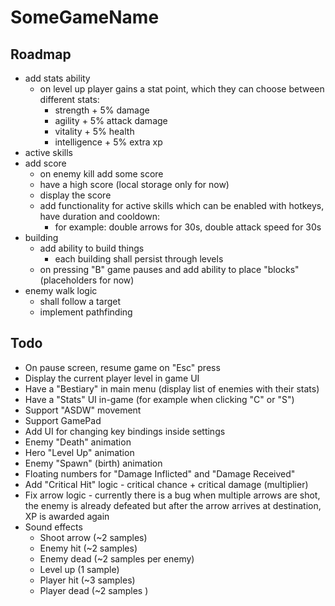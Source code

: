 # SomeGameName

## Roadmap
- add stats ability
  - on level up player gains a stat point, which they can choose between different stats:
    -  strength + 5% damage
    -  agility + 5% attack damage
    -  vitality + 5% health
    -  intelligence + 5% extra xp
- active skills
- add score
  - on enemy kill add some score
  - have a high score (local storage only for now)
  - display the score
  - add functionality for active skills which can be enabled with hotkeys, have duration and cooldown:
    - for example: double arrows for 30s, double attack speed for 30s
- building
  - add ability to build things
    - each building shall persist through levels
  - on pressing "B" game pauses and add ability to place "blocks" (placeholders for now)
- enemy walk logic
  - shall follow a target
  - implement pathfinding


## Todo

- On pause screen, resume game on "Esc" press
- Display the current player level in game UI
- Have a "Bestiary" in main menu (display list of enemies with their stats)
- Have a "Stats" UI in-game (for example when clicking "C" or "S")
- Support "ASDW" movement
- Support GamePad
- Add UI for changing key bindings inside settings
- Enemy "Death" animation
- Hero "Level Up" animation
- Enemy "Spawn" (birth) animation
- Floating numbers for "Damage Inflicted" and "Damage Received"
- Add "Critical Hit" logic - critical chance + critical damage (multiplier)
- Fix arrow logic - currently there is a bug when multiple arrows are shot, the enemy is already defeated but after the arrow arrives at destination, XP is awarded again
- Sound effects
  - Shoot arrow (~2 samples)
  - Enemy hit (~2 samples)
  - Enemy dead (~2 samples per enemy)
  - Level up (1 sample)
  - Player hit (~3 samples)
  - Player dead (~2 samples )
